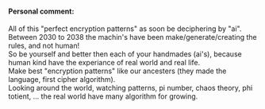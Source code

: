#### Personal comment:
All of this "perfect encryption patterns" as soon be deciphering by "ai".\
Between 2030 to 2038 the machin's have been make/generate/creating the rules, and not human!\
So be yourself and better then each of your handmades (ai's), because human kind have the experiance of real world and real life.\
Make best "encryption patterns" like our ancesters (they made the language, first cipher algorithm).\
Looking around the world, watching patterns, pi number, chaos theory, phi totient, ... the real world have many algorithm for growing.
